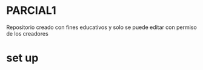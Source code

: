 # PARCIAL1
Repositorio creado con fines educativos y solo se puede editar con permiso de los creadores

# set up





